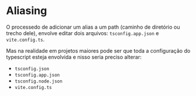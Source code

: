 # Aliasing

O processedo de adicionar um alias a um path (caminho de diretório ou trecho dele), envolve editar dois arquivos: `tsconfig.app.json` e `vite.config.ts`.

Mas na realidade em projetos maiores pode ser que toda a configuração do typescript esteja envolvida e nisso seria preciso alterar:

*  `tsconfig.json`
*  `tsconfig.app.json`
*  `tsconfig.node.json`
*  `vite.config.ts`
